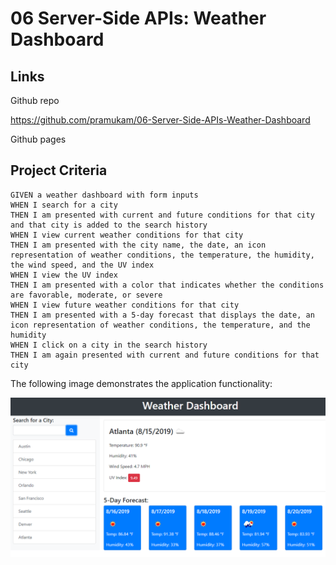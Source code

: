 # 06 Server-Side APIs: Weather Dashboard


## Links

Github repo 

https://github.com/pramukam/06-Server-Side-APIs-Weather-Dashboard

Github pages


## Project Criteria

```
GIVEN a weather dashboard with form inputs
WHEN I search for a city
THEN I am presented with current and future conditions for that city and that city is added to the search history
WHEN I view current weather conditions for that city
THEN I am presented with the city name, the date, an icon representation of weather conditions, the temperature, the humidity, the wind speed, and the UV index
WHEN I view the UV index
THEN I am presented with a color that indicates whether the conditions are favorable, moderate, or severe
WHEN I view future weather conditions for that city
THEN I am presented with a 5-day forecast that displays the date, an icon representation of weather conditions, the temperature, and the humidity
WHEN I click on a city in the search history
THEN I am again presented with current and future conditions for that city
```

The following image demonstrates the application functionality:

![weather dashboard demo](https://github.com/pramukam/06-Server-Side-APIs-Weather-Dashboard/blob/master/Assets/06-server-side-apis-homework-demo.png)


